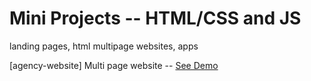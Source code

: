 # Mini Projects -- HTML/CSS and JS

landing pages, html multipage websites, apps

[agency-website] Multi page website -- [See Demo](https://bushido2014.github.io/projects/agency-website/)




